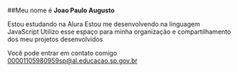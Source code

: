 ##Meu nome é **Joao Paulo Augusto**

Estou estudando na Alura
Estou me desenvolvendo na linguagem JavaScript
Utilizo esse espaço para minha organização e compartilhamento dos meu projetos desenvolvidos

Você pode entrar em contato comigo 00001105980959sp@al.educacao.sp.gov.br
